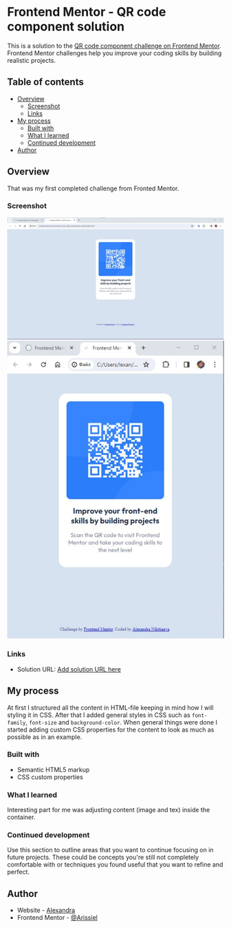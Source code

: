 # Frontend Mentor - QR code component solution

This is a solution to the [QR code component challenge on Frontend Mentor](https://www.frontendmentor.io/challenges/qr-code-component-iux_sIO_H). Frontend Mentor challenges help you improve your coding skills by building realistic projects. 

## Table of contents

- [Overview](#overview)
  - [Screenshot](#screenshot)
  - [Links](#links)
- [My process](#my-process)
  - [Built with](#built-with)
  - [What I learned](#what-i-learned)
  - [Continued development](#continued-development)  
- [Author](#author)

## Overview
That was my first completed challenge from Fronted Mentor.

### Screenshot

![](./images/screenshot%20desktop%20viewport.jpg)
![](./images/screenshot%20mobile-size%20viewport.jpg)

### Links

- Solution URL: [Add solution URL here](https://your-solution-url.com)

## My process
At first I structured all the content in HTML-file keeping in mind how I will styling it in CSS. After that I added general styles in CSS such as `font-family`, `font-size` and `background-color`. When general things were done I started adding custom CSS properties for the content to look as much as possible as in an example.

### Built with

- Semantic HTML5 markup
- CSS custom properties

### What I learned

Interesting part for me was adjusting content (image and tex)  inside the container. 

### Continued development

Use this section to outline areas that you want to continue focusing on in future projects. These could be concepts you're still not completely comfortable with or techniques you found useful that you want to refine and perfect.

## Author

- Website - [Alexandra](https://github.com/Arissiel)
- Frontend Mentor - [@Arissiel](https://www.frontendmentor.io/profile/Arissiel)

